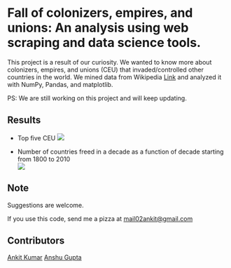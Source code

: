 # Fall of colonizers, empires, and unions: An analysis using web scraping and data science tools.

This project is a result of our curiosity. We wanted to know more about colonizers, empires, and unions (CEU) that
invaded/controlled other countries in the world. We mined data from Wikipedia
[Link](https://en.wikipedia.org/wiki/List_of_national_independence_days) and analyzed it with NumPy, Pandas, and
matplotlib.

PS: We are still working on this project and will keep updating.

## Results
* Top five  CEU
![](colonizer.jpg)

* Number of countries freed in a decade as a function of decade starting from 1800 to 2010  
![](out.jpg)


## Note
Suggestions are welcome.

If you use this code, send me a pizza at mail02ankit@gmail.com

## Contributors
[Ankit Kumar](https://mail02ankit.github.io/)
[Anshu Gupta](https://anshu02gupta.github.io/)
